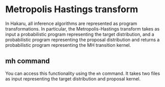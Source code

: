 # Metropolis Hastings transform

In Hakaru, all inference algorithms are represented as program
transformations. In particular, the Metropolis-Hastings transform
takes as input a probabilistic program representing the target
distribution, and a probabilistic program representing the proposal
distribution and returns a probabilistic program representing the MH
transition kernel.

## mh command

You can access this functionality using the `mh` command. It takes
two files as input representing the target distribution and proposal
kernel.
